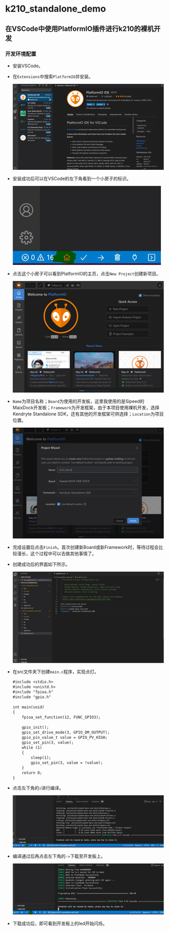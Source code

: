 # k210_standalone_demo

## 在VSCode中使用PlatformIO插件进行k210的裸机开发

### 开发环境配置

- 安装VSCode。

- 在`Extensions`中搜索`PlatformIO`并安装。

  ![install platformio](./img/install_platformio.jpg)

- 安装成功后可以在VSCode的左下角看到一个小房子的标识。

  ![install success](./img/install_success.jpg)

- 点击这个小房子可以看到PlatformIO的主页，点击`New Project`创建新项目。

  ![new project](./img/new_project.jpg)

- `Name`为项目名称；`Board`为使用的开发板，这里我使用的是Sipeed的MaixDock开发板；`Framework`为开发框架，由于本项目使用裸机开发，选择Kendryte Standalone SDK，还有其他的开发框架可供选择；`Location`为项目位置。

  ![new project infomation](./img/new_project_info.jpg)

- 完成设置后点击`Finish`。首次创建新Board或新Framework时，等待过程会比较漫长，这个过程中可以去做其他事情了。

- 创建成功后的界面如下所示。

  ![create success](./img/create_success.jpg)

- 在src文件夹下创建`main.c`程序，实现点灯。

  ```
  #include <stdio.h>
  #include <unistd.h>
  #include "fpioa.h"
  #include "gpio.h"
  
  int main(void)
  {
      fpioa_set_function(12, FUNC_GPIO3);
  
      gpio_init();
      gpio_set_drive_mode(3, GPIO_DM_OUTPUT);
      gpio_pin_value_t value = GPIO_PV_HIGH;
      gpio_set_pin(3, value);
      while (1)
      {
          sleep(1);
          gpio_set_pin(3, value = !value);
      }
      return 0;
  }
  ```

- 点击左下角的`√`进行编译。

  ![build](./img/build.jpg)

- 编译通过后再点击左下角的`->`下载至开发板上。

  ![download](./img/download.jpg)

- 下载成功后，即可看到开发板上的led开始闪烁。
